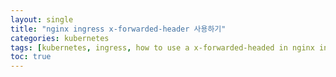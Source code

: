 ```yaml
---
layout: single
title: "nginx ingress x-forwarded-header 사용하기"
categories: kubernetes
tags: [kubernetes, ingress, how to use a x-forwarded-headed in nginx ingress ]
toc: true
---
```



